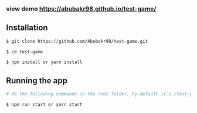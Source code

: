 ### view demo https://abubakr98.github.io/test-game/

## Installation

```bash
$ git clone https://github.com/Abubakr98/test-game.git

$ cd test-game

$ npm install or yarn install
```

## Running the app

```bash
# do the following commands in the root folder, by default it`s /test-game

$ npm run start or yarn start
```
